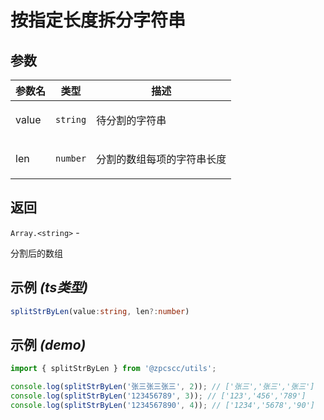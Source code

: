 # 按指定长度拆分字符串

## 参数

| 参数名 | 类型                | 描述                              |
| ------ | ------------------- | --------------------------------- |
| value  | <code>string</code> | <p>待分割的字符串</p>             |
| len    | <code>number</code> | <p>分割的数组每项的字符串长度</p> |

## 返回

<code>Array.&lt;string&gt;</code> - <p>分割后的数组</p>

## 示例 _(ts类型)_

```typescript
splitStrByLen(value:string, len?:number)
```

## 示例 _(demo)_

```typescript
import { splitStrByLen } from '@zpcscc/utils';

console.log(splitStrByLen('张三张三张三', 2)); // ['张三','张三','张三']
console.log(splitStrByLen('123456789', 3)); // ['123','456','789']
console.log(splitStrByLen('1234567890', 4)); // ['1234','5678','90']
```
